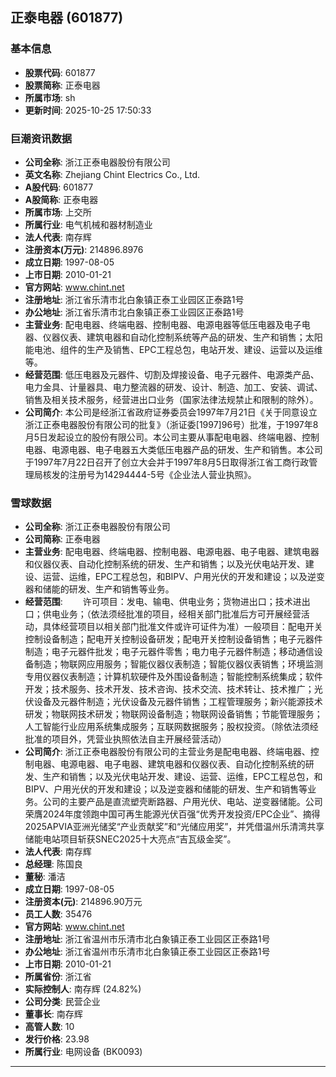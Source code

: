 ## 正泰电器 (601877)

### 基本信息

- **股票代码**: 601877
- **股票简称**: 正泰电器
- **所属市场**: sh
- **更新时间**: 2025-10-25 17:50:33

### 巨潮资讯数据

- **公司全称**: 浙江正泰电器股份有限公司
- **英文名称**: Zhejiang Chint Electrics Co., Ltd.
- **A股代码**: 601877
- **A股简称**: 正泰电器
- **所属市场**: 上交所
- **所属行业**: 电气机械和器材制造业
- **法人代表**: 南存辉
- **注册资本(万元)**: 214896.8976
- **成立日期**: 1997-08-05
- **上市日期**: 2010-01-21
- **官方网站**: www.chint.net
- **注册地址**: 浙江省乐清市北白象镇正泰工业园区正泰路1号
- **办公地址**: 浙江省乐清市北白象镇正泰工业园区正泰路1号
- **主营业务**: 配电电器、终端电器、控制电器、电源电器等低压电器及电子电器、仪器仪表、建筑电器和自动化控制系统等产品的研发、生产和销售；太阳能电池、组件的生产及销售、EPC工程总包，电站开发、建设、运营以及运维等。
- **经营范围**: 低压电器及元器件、切割及焊接设备、电子元器件、电源类产品、电力金具、计量器具、电力整流器的研发、设计、制造、加工、安装、调试、销售及相关技术服务，经营进出口业务（国家法律法规禁止和限制的除外）。
- **公司简介**: 本公司是经浙江省政府证券委员会1997年7月21日《关于同意设立浙江正泰电器股份有限公司的批复》（浙证委[1997]96号）批准，于1997年8月5日发起设立的股份有限公司。本公司主要从事配电电器、终端电器、控制电器、电源电器、电子电器五大类低压电器产品的研发、生产和销售。本公司于1997年7月22日召开了创立大会并于1997年8月5日取得浙江省工商行政管理局核发的注册号为14294444-5号《企业法人营业执照》。

### 雪球数据

- **公司全称**: 浙江正泰电器股份有限公司
- **公司简称**: 正泰电器
- **主营业务**: 配电电器、终端电器、控制电器、电源电器、电子电器、建筑电器和仪器仪表、自动化控制系统的研发、生产和销售；以及光伏电站开发、建设、运营、运维，EPC工程总包，和BIPV、户用光伏的开发和建设；以及逆变器和储能的研发、生产和销售等业务。
- **经营范围**: 　　许可项目：发电、输电、供电业务；货物进出口；技术进出口；供电业务；（依法须经批准的项目，经相关部门批准后方可开展经营活动，具体经营项目以相关部门批准文件或许可证件为准）一般项目：配电开关控制设备制造；配电开关控制设备研发；配电开关控制设备销售；电子元器件制造；电子元器件批发；电子元器件零售；电力电子元器件制造；移动通信设备制造；物联网应用服务；智能仪器仪表制造；智能仪器仪表销售；环境监测专用仪器仪表制造；计算机软硬件及外围设备制造；智能控制系统集成；软件开发；技术服务、技术开发、技术咨询、技术交流、技术转让、技术推广；光伏设备及元器件制造；光伏设备及元器件销售；工程管理服务；新兴能源技术研发；物联网技术研发；物联网设备制造；物联网设备销售；节能管理服务；人工智能行业应用系统集成服务；互联网数据服务；股权投资。（除依法须经批准的项目外，凭营业执照依法自主开展经营活动）
- **公司简介**: 浙江正泰电器股份有限公司的主营业务是配电电器、终端电器、控制电器、电源电器、电子电器、建筑电器和仪器仪表、自动化控制系统的研发、生产和销售；以及光伏电站开发、建设、运营、运维，EPC工程总包，和BIPV、户用光伏的开发和建设；以及逆变器和储能的研发、生产和销售等业务。公司的主要产品是直流塑壳断路器、户用光伏、电站、逆变器储能。公司荣膺2024年度领跑中国可再生能源光伏百强“优秀开发投资/EPC企业”、摘得2025APVIA亚洲光储奖“产业贡献奖”和“光储应用奖”，并凭借温州乐清湾共享储能电站项目斩获SNEC2025十大亮点“吉瓦级金奖”。
- **法人代表**: 南存辉
- **总经理**: 陈国良
- **董秘**: 潘洁
- **成立日期**: 1997-08-05
- **注册资本(元)**: 214896.90万元
- **员工人数**: 35476
- **官方网站**: www.chint.net
- **注册地址**: 浙江省温州市乐清市北白象镇正泰工业园区正泰路1号
- **办公地址**: 浙江省温州市乐清市北白象镇正泰工业园区正泰路1号
- **上市日期**: 2010-01-21
- **所属省份**: 浙江省
- **实际控制人**: 南存辉 (24.82%)
- **公司分类**: 民营企业
- **董事长**: 南存辉
- **高管人数**: 10
- **发行价格**: 23.98
- **所属行业**: 电网设备 (BK0093)

---